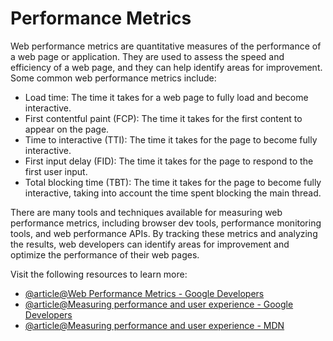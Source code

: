 # Performance Metrics

Web performance metrics are quantitative measures of the performance of a web page or application. They are used to assess the speed and efficiency of a web page, and they can help identify areas for improvement. Some common web performance metrics include:

- Load time: The time it takes for a web page to fully load and become interactive.
- First contentful paint (FCP): The time it takes for the first content to appear on the page.
- Time to interactive (TTI): The time it takes for the page to become fully interactive.
- First input delay (FID): The time it takes for the page to respond to the first user input.
- Total blocking time (TBT): The time it takes for the page to become fully interactive, taking into account the time spent blocking the main thread.

There are many tools and techniques available for measuring web performance metrics, including browser dev tools, performance monitoring tools, and web performance APIs. By tracking these metrics and analyzing the results, web developers can identify areas for improvement and optimize the performance of their web pages.

Visit the following resources to learn more:

- [@article@Web Performance Metrics - Google Developers](https://developers.google.com/web/fundamentals/performance/user-centric-performance-metrics)
- [@article@Measuring performance and user experience - Google Developers](https://web.dev/metrics/)
- [@article@Measuring performance and user experience - MDN](https://developer.mozilla.org/en-US/docs/Web/Guide/Performance)
